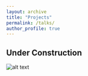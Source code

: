 ```yaml
---
layout: archive
title: "Projects"
permalink: /talks/
author_profile: true
---
```


## Under Construction
![alt text](http://suhaorhun.github.io/images/undercs.jpg)
